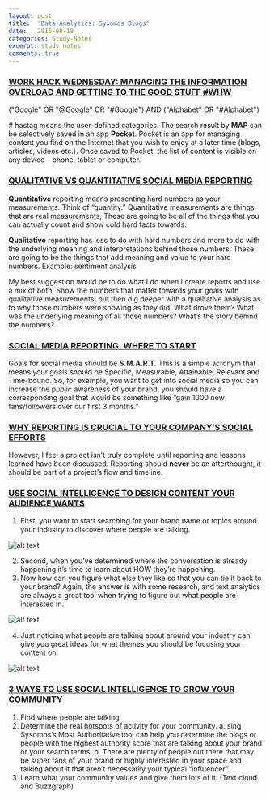 ```yaml
---
layout: post
title:  "Data Analytics: Sysomos Blogs"
date:   2015-08-18
categories: Study-Notes
excerpt: study notes
comments: true
---
```


### [WORK HACK WEDNESDAY: MANAGING THE INFORMATION OVERLOAD AND GETTING TO THE GOOD STUFF #WHW](http://blog.sysomos.com/2015/08/12/work-hack-wednesday-managing-the-information-overload-and-getting-to-the-good-stuff-whw/)

("Google" OR "@Google" OR "#Google") AND ("Alphabet" OR "#Alphabet")

\# hastag means the user-defined categories. The search result by **MAP** can be selectively saved in an app **Pocket**. 
Pocket is an app for managing content you find on the Internet that you wish to enjoy at a later time (blogs, articles, videos etc.).
Once saved to Pocket, the list of content is visible on any device – phone, tablet or computer.

### [QUALITATIVE VS QUANTITATIVE SOCIAL MEDIA REPORTING](http://blog.sysomos.com/2015/07/28/qualitative-vs-quantitative-social-media-reporting/)

**Quantitative** reporting means presenting hard numbers as your measurements. Think of “quantity.” Quantitative measurements are things that are real measurements, These are going to be all of the things that you can actually count and show cold hard facts towards. 

**Qualitative** reporting has less to do with hard numbers and more to do with the underlying meaning and interpretations behind those numbers. These are going to be the things that add meaning and value to your hard numbers. Example: sentiment analysis

My best suggestion would be to do what I do when I create reports and use a mix of both. Show the numbers that matter towards your goals with qualitative measurements, but then dig deeper with a qualitative analysis as to why those numbers were showing as they did. What drove them? What was the underlying meaning of all those numbers? What’s the story behind the numbers?

### [SOCIAL MEDIA REPORTING: WHERE TO START](http://blog.sysomos.com/2015/07/07/how-to-start-your-social-reporting/)

Goals for social media should be **S.M.A.R.T.** This is a simple acronym that means your goals should be Specific, Measurable, Attainable, Relevant and Time-bound. So, for example, you want to get into social media so you can increase the public awareness of your brand, you should have a corresponding goal that would be something like “gain 1000 new fans/followers over our first 3 months.”

### [WHY REPORTING IS CRUCIAL TO YOUR COMPANY’S SOCIAL EFFORTS](http://blog.sysomos.com/2015/07/02/why-reporting-is-crucial-to-companys-social-efforts/)

However, I feel a project isn’t truly complete until reporting and lessons learned have been discussed. Reporting should **never** be an afterthought, it should be part of a project’s flow and timeline.

### [USE SOCIAL INTELLIGENCE TO DESIGN CONTENT YOUR AUDIENCE WANTS](http://blog.sysomos.com/2015/06/02/use-social-intelligence-to-design-content-your-audience-wants/)

1. First, you want to start searching for your brand name or topics around your industry to discover where people are talking. 

![alt text](https://cloud.githubusercontent.com/assets/5607138/9390151/32d35796-4724-11e5-8471-bd7ca5cf3d4c.png)

2. Second, when you’ve determined where the conversation is already happening it’s time to learn about HOW they’re happening.
3. Now how can you figure what else they like so that you can tie it back to your brand? Again, the answer is with some research, and text analytics are always a great tool when trying to figure out what people are interested in.

![alt text](https://cloud.githubusercontent.com/assets/5607138/9390152/32d5339a-4724-11e5-9cd2-b8fe616b5cfb.png)

4. Just noticing what people are talking about around your industry can give you great ideas for what themes you should be focusing your content on. 

![alt text](https://cloud.githubusercontent.com/assets/5607138/9390150/32d3226c-4724-11e5-8723-98721a52dbd0.png)

### [3 WAYS TO USE SOCIAL INTELLIGENCE TO GROW YOUR COMMUNITY](http://blog.sysomos.com/2015/05/15/3-ways-to-use-social-intelligence-to-grow-your-community/)

1. Find where people are talking
2. Determine the real hotspots of activity for your community. a. sing Sysomos’s Most Authoritative tool can help you determine the blogs or people with the highest authority score that are talking about your brand or your search terms. b. There are plenty of people out there that may be super fans of your brand or highly interested in your space and talking about it that aren’t necessarily your typical “influencer”.
3. Learn what your community values and give them lots of it. (Text cloud and Buzzgraph)


